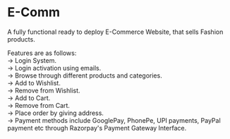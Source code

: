 # E-Comm

A fully functional ready to deploy E-Commerce Website, that sells Fashion products.

Features are as follows:<br>
-> Login System.<br>
-> Login activation using emails.<br>
-> Browse through different products and categories.<br>
-> Add to Wishlist.<br>
-> Remove from Wishlist.<br>
-> Add to Cart.<br>
-> Remove from Cart.<br>
-> Place order by giving address.<br>
-> Payment methods include GooglePay, PhonePe, UPI payments, PayPal payment etc through Razorpay's Payment Gateway Interface.<br>
